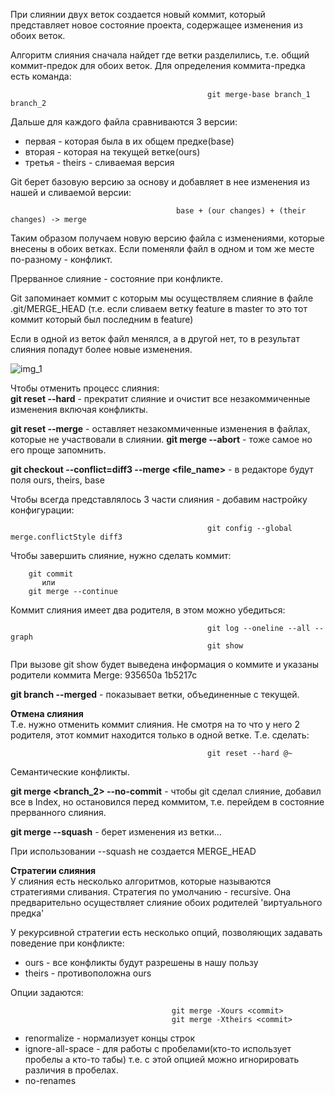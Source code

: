 При слиянии двух веток создается новый коммит, который представляет новое состояние проекта, содержащее изменения из обоих веток.  

Алгоритм слияния сначала найдет где ветки разделились, т.е. общий коммит-предок для обоих веток. Для определения коммита-предка есть команда:  

                                                git merge-base branch_1 branch_2  

Дальше для каждого файла сравниваются 3 версии:  
 - первая - которая была в их общем предке(base)
 - вторая - которая на текущей ветке(ours)
 - третья - theirs - сливаемая версия  

Git берет базовую версию за основу и добавляет в нее изменения из нашей и сливаемой версии:  

                                         base + (our changes) + (their changes) -> merge  

Таким образом получаем новую версию файла с изменениями, которые внесены в обоих ветках. Если поменяли файл в одном и том же месте по-разному - конфликт.  

Прерванное слияние - состояние при конфликте. 

Git запоминает коммит с которым мы осуществляем слияние в файле .git/MERGE_HEAD (т.е. если сливаем ветку feature в master то это тот коммит который был последним в feature)  

Если в одной из веток файл менялся, а в другой нет, то в результат слияния попадут более новые изменения.  

![img_1](https://user-images.githubusercontent.com/35499834/46913104-5184ea80-cf87-11e8-8867-20da76c04013.png)

Чтобы отменить процесс слияния:  
**git reset --hard** - прекратит слияние и очистит все незакоммиченные изменения включая конфликты.  

**git reset --merge** - оставляет незакоммиченные изменения в файлах, которые не участвовали в слиянии. **git merge --abort** - тоже самое но его проще запомнить.  

**git checkout --conflict=diff3 --merge <file_name>** - в редакторе будут поля ours, theirs, base  

Чтобы всегда представлялось 3 части слияния - добавим настройку конфигурации:  

                                                git config --global merge.conflictStyle diff3  

Чтобы завершить слияние, нужно сделать коммит:  

        git commit
           или
        git merge --continue  

Коммит слияния имеет два родителя, в этом можно убедиться:  

                                                git log --oneline --all --graph  
                                                git show  

При вызове git show будет выведена информация о коммите и указаны родители коммита Merge: 935650a 1b5217c  

**git branch --merged** - показывает ветки, объединенные с текущей.  

**Отмена слияния**  
Т.е. нужно отменить коммит слияния. Не смотря на то что у него 2 родителя, этот коммит находится только в одной ветке. Т.е. сделать:  

                                                git reset --hard @~

Семантические конфликты.  

**git merge <branch_2> --no-commit** - чтобы git сделал слияние, добавил все в Index, но остановился перед коммитом, т.е. перейдем в состояние прерванного слияния.  

**git merge --squash** - берет изменения из ветки...

При использовании --squash не создается MERGE_HEAD  

**Стратегии слияния**  
У слияния есть несколько алгоритмов, которые называются стратегиями сливания. Стратегия по умолчанию - recursive. Она предварительно осуществляет слияние обоих родителей 'виртуального предка'  

У рекурсивной стратегии есть несколько опций, позволяющих задавать поведение при конфликте:  
 - ours - все конфликты будут разрешены в нашу пользу
 - theirs - противоположна ours  

Опции задаются:  

                                        git merge -Xours <commit>
                                        git merge -Xtheirs <commit>

 - renormalize - нормализует концы строк
 - ignore-all-space - для работы с пробелами(кто-то использует пробелы а кто-то табы) т.е. с этой опцией можно игнорировать различия в пробелах.  
 - no-renames